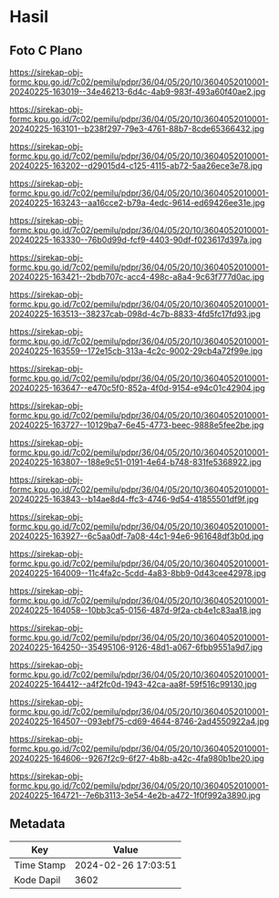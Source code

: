 # Hasil

## Foto C Plano

https://sirekap-obj-formc.kpu.go.id/7c02/pemilu/pdpr/36/04/05/20/10/3604052010001-20240225-163019--34e46213-6d4c-4ab9-983f-493a60f40ae2.jpg

https://sirekap-obj-formc.kpu.go.id/7c02/pemilu/pdpr/36/04/05/20/10/3604052010001-20240225-163101--b238f297-79e3-4761-88b7-8cde65366432.jpg

https://sirekap-obj-formc.kpu.go.id/7c02/pemilu/pdpr/36/04/05/20/10/3604052010001-20240225-163202--d29015d4-c125-4115-ab72-5aa26ece3e78.jpg

https://sirekap-obj-formc.kpu.go.id/7c02/pemilu/pdpr/36/04/05/20/10/3604052010001-20240225-163243--aa16cce2-b79a-4edc-9614-ed69426ee31e.jpg

https://sirekap-obj-formc.kpu.go.id/7c02/pemilu/pdpr/36/04/05/20/10/3604052010001-20240225-163330--76b0d99d-fcf9-4403-90df-f023617d397a.jpg

https://sirekap-obj-formc.kpu.go.id/7c02/pemilu/pdpr/36/04/05/20/10/3604052010001-20240225-163421--2bdb707c-acc4-498c-a8a4-9c63f777d0ac.jpg

https://sirekap-obj-formc.kpu.go.id/7c02/pemilu/pdpr/36/04/05/20/10/3604052010001-20240225-163513--38237cab-098d-4c7b-8833-4fd5fc17fd93.jpg

https://sirekap-obj-formc.kpu.go.id/7c02/pemilu/pdpr/36/04/05/20/10/3604052010001-20240225-163559--172e15cb-313a-4c2c-9002-29cb4a72f99e.jpg

https://sirekap-obj-formc.kpu.go.id/7c02/pemilu/pdpr/36/04/05/20/10/3604052010001-20240225-163647--e470c5f0-852a-4f0d-9154-e94c01c42904.jpg

https://sirekap-obj-formc.kpu.go.id/7c02/pemilu/pdpr/36/04/05/20/10/3604052010001-20240225-163727--10129ba7-6e45-4773-beec-9888e5fee2be.jpg

https://sirekap-obj-formc.kpu.go.id/7c02/pemilu/pdpr/36/04/05/20/10/3604052010001-20240225-163807--188e9c51-0191-4e64-b748-831fe5368922.jpg

https://sirekap-obj-formc.kpu.go.id/7c02/pemilu/pdpr/36/04/05/20/10/3604052010001-20240225-163843--b14ae8d4-ffc3-4746-9d54-41855501df9f.jpg

https://sirekap-obj-formc.kpu.go.id/7c02/pemilu/pdpr/36/04/05/20/10/3604052010001-20240225-163927--6c5aa0df-7a08-44c1-94e6-961648df3b0d.jpg

https://sirekap-obj-formc.kpu.go.id/7c02/pemilu/pdpr/36/04/05/20/10/3604052010001-20240225-164009--11c4fa2c-5cdd-4a83-8bb9-0d43cee42978.jpg

https://sirekap-obj-formc.kpu.go.id/7c02/pemilu/pdpr/36/04/05/20/10/3604052010001-20240225-164058--10bb3ca5-0156-487d-9f2a-cb4e1c83aa18.jpg

https://sirekap-obj-formc.kpu.go.id/7c02/pemilu/pdpr/36/04/05/20/10/3604052010001-20240225-164250--35495106-9126-48d1-a067-6fbb9551a9d7.jpg

https://sirekap-obj-formc.kpu.go.id/7c02/pemilu/pdpr/36/04/05/20/10/3604052010001-20240225-164412--a4f2fc0d-1943-42ca-aa8f-59f516c99130.jpg

https://sirekap-obj-formc.kpu.go.id/7c02/pemilu/pdpr/36/04/05/20/10/3604052010001-20240225-164507--093ebf75-cd69-4644-8746-2ad4550922a4.jpg

https://sirekap-obj-formc.kpu.go.id/7c02/pemilu/pdpr/36/04/05/20/10/3604052010001-20240225-164606--9267f2c9-6f27-4b8b-a42c-4fa980b1be20.jpg

https://sirekap-obj-formc.kpu.go.id/7c02/pemilu/pdpr/36/04/05/20/10/3604052010001-20240225-164721--7e6b3113-3e54-4e2b-a472-1f0f992a3890.jpg


## Metadata

| Key        | Value               |
| ---------- | ------------------- |
| Time Stamp | 2024-02-26 17:03:51 |
| Kode Dapil | 3602                |



